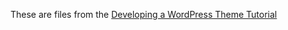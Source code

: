 These are files from the [Developing a WordPress Theme Tutorial](https://www.taniarascia.com/developing-a-wordpress-theme-from-scratch/)